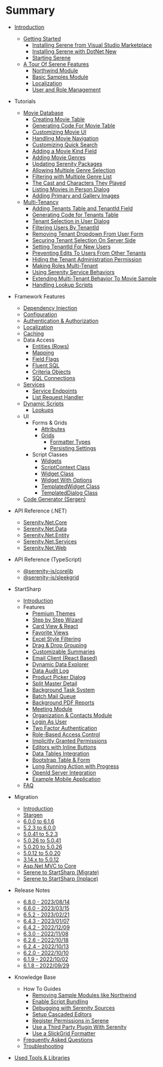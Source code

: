 # Summary

* [Introduction](README.md)
  * [Getting Started](getting_started/README.md)
    * [Installing Serene from Visual Studio Marketplace](getting_started/installing_serene_from_visual_studio_gallery.md)
    * [Installing Serene with DotNet New](getting_started/installing_serene_with_dotnet_new.md)
    * [Starting Serene](getting_started/starting_serene.md)
  * [A Tour Of Serene Features](serene_tour/README.md)
    * [Northwind Module](serene_tour/northwind.md)
    * [Basic Samples Module](serene_tour/basic-samples.md)
    * [Localization](serene_tour/localization.md)
    * [User and Role Management](serene_tour/user-management.md)
* Tutorials
  * [Movie Database](tutorials/movies/movies.md)
    * [Creating Movie Table](tutorials/movies/creating_movie_table.md)
    * [Generating Code For Movie Table](tutorials/movies/generating_code_for_movie_table.md)
    * [Customizing Movie UI](tutorials/movies/customizing_movie_interface.md)
    * [Handling Movie Navigation](tutorials/movies/handling_movie_navigation.md)
    * [Customizing Quick Search](tutorials/movies/customizing_quick_search.md)
    * [Adding a Movie Kind Field](tutorials/movies/adding_a_movie_kind_field.md)
    * [Adding Movie Genres](tutorials/movies/adding_movie_genres.md)
    * [Updating Serenity Packages](tutorials/movies/updating_serenity_packages.md)
    * [Allowing Multiple Genre Selection](tutorials/movies/allowing_multiple_genre_selection.md)
    * [Filtering with Multiple Genre List](tutorials/movies/filtering_with_multiple_genre_list.md)
    * [The Cast and Characters They Played](tutorials/movies/the_cast_and_characters_they_played.md)
    * [Listing Movies in Person Dialog](tutorials/movies/listing_movies_in_person_dialog.md)
    * [Adding Primary and Gallery Images](tutorials/movies/adding_primary_and_gallery_images.md)
  * [Multi-Tenancy](tutorials/multi_tenancy/multi_tenancy.md)
    * [Adding Tenants Table and TenantId Field](tutorials/multi_tenancy/adding_tenants_table_and_tenantid_field.md)
    * [Generating Code for Tenants Table](tutorials/multi_tenancy/generating_code_for_tenants_table.md)
    * [Tenant Selection in User Dialog](tutorials/multi_tenancy/tenant_selection_in_user_dialog.md)
    * [Filtering Users By TenantId](tutorials/multi_tenancy/filtering_users_by_tenantid.md)
    * [Removing Tenant Dropdown From User Form](tutorials/multi_tenancy/removing_tenant_dropdown_from_user_form.md)
    * [Securing Tenant Selection On Server Side](tutorials/multi_tenancy/securing_tenant_selection_at_server_side.md)
    * [Setting TenantId For New Users](tutorials/multi_tenancy/setting_tenantid_for_new_users.md)
    * [Preventing Edits To Users From Other Tenants](tutorials/multi_tenancy/preventing_edits_to_users_from_other_tenants.md)
    * [Hiding the Tenant Administration Permission](tutorials/multi_tenancy/hiding_the_tenant_administration_permission.md)
    * [Making Roles Multi-Tenant](tutorials/multi_tenancy/making_roles_multi-tenant.md)
    * [Using Serenity Service Behaviors](tutorials/multi_tenancy/using_serenity_service_behaviors.md)
    * [Extending Multi-Tenant Behavior To Movie Sample](tutorials/multi_tenancy/extending_multi-tenant_behavior_to_movie_database_sample.md)
    * [Handling Lookup Scripts](tutorials/multi_tenancy/handling_lookup_scripts.md)
* Framework Features
  * [Dependency Injection](framework/dependency-injection.md)
  * [Configuration](framework/configuration.md)
  * [Authentication & Authorization](framework/authorization.md)
  * [Localization](framework/localization.md)
  * [Caching](framework/caching.md)
  * Data Access
    * [Entities \(Rows\)](framework/data-access/entities.md)
    * [Mapping](framework/data-access/mapping.md)
    * [Field Flags](framework/data-access/field-flags.md)
    * [Fluent SQL](framework/data-access/fluent-sql.md)
    * [Criteria Objects](framework/data-access/criteria.md)
    * [SQL Connections](framework/data-access/sql-connections.md)
  * [Services](services/README.md)
    * [Service Endpoints](services/service_endpoints.md)
    * [List Request Handler](services/list_request_handler.md)
  * [Dynamic Scripts](framework/dynamic-scripts/readme.md)
    * [Lookups](framework/dynamic-scripts/lookups.md)
  * UI
    * Forms & Grids
      * [Attributes](attributes/attributes.md)
      * [Grids](grids/readme.md)
        * [Formatter Types](grids/formatter_types.md)
        * [Persisting Settings](grids/persisting_settings.md)
    * Script Classes
      * [Widgets](widgets/README.md)
      * [ScriptContext Class](widgets/scriptcontext_class.md)
      * [Widget Class](widgets/widget_class.md)
      * [Widget With Options](widgets/widget_with_options.md)
      * [TemplatedWidget Class](widgets/templated_widget_class.md)
      * [TemplatedDialog Class](widgets/templated_dialog_class.md)
  * [Code Generator \(Sergen\)](sergen/code_generator_sergen.md)
* API Reference (.NET)
  * [Serenity.Net.Core](api/dotnet/Serenity.Net.Core/README.md)
  * [Serenity.Net.Data](api/dotnet/Serenity.Net.Data/README.md)
  * [Serenity.Net.Entity](api/dotnet/Serenity.Net.Entity/README.md)
  * [Serenity.Net.Services](api/dotnet/Serenity.Net.Services/README.md)
  * [Serenity.Net.Web](api/dotnet/Serenity.Net.Web/README.md)
* API Reference (TypeScript)
  * [@serenity-is/corelib](api/js/corelib/README.md)
  * [@serenity-is/sleekgrid](api/js/sleekgrid/README.md)
* StartSharp
  * [Introduction](startsharp/README.md)
  * Features
    * [Premium Themes](startsharp/features/premium-themes.md)
    * [Step by Step Wizard](startsharp/features/step-by-step-wizard.md)
    * [Card View & React](startsharp/features/card-view-react.md)
    * [Favorite Views](startsharp/features/favorite-views.md)
    * [Excel Style Filtering](startsharp/features/excel-style-filtering.md)
    * [Drag & Drop Grouping](startsharp/features/drag-drop-grouping.md)
    * [Customizable Summaries](startsharp/features/customizable-summaries.md)
    * [Email Client (React Based)](startsharp/features/email-client.md)
    * [Dynamic Data Explorer](startsharp/features/data-explorer.md)
    * [Data Audit Log](startsharp/features/data-audit-log.md)
    * [Product Picker Dialog](startsharp/features/product-picker-dialog.md)
    * [Split Master Detail](startsharp/features/split-master-detail.md)
    * [Background Task System](startsharp/features/background-task-system.md)
    * [Batch Mail Queue](startsharp/features/batch-mail-queue.md)
    * [Background PDF Reports](startsharp/features/background-pdf-reports.md)
    * [Meeting Module](startsharp/features/meeting-module.md)
    * [Organization & Contacts Module](startsharp/features/organization-contacts-module.md)
    * [Login As User](startsharp/features/login-as-user.md)
    * [Two Factor Authentication](startsharp/features/two-factor-auth.md)
    * [Role-Based Access Control](startsharp/features/role-based-access-control.md)
    * [Implicitly Granted Permissions](startsharp/features/implicitly-granted-permissions.md)
    * [Editors with Inline Buttons](startsharp/features/editors-with-inline-buttons.md)
    * [Data Tables Integration](startsharp/features/data-tables-integration.md)
    * [Bootstrap Table & Form](startsharp/features/bootstrap-table-form.md)
    * [Long Running Action with Progress](startsharp/features/long-running-action-progress.md)
    * [OpenId Server Integration](startsharp/features/openid-integration.md)
    * [Example Mobile Application](startsharp/features/mobile-application.md)
  * [FAQ](startsharp/faq.md)
* Migration
  * [Introduction](migration/README.md)
  * [Stargen](migration/stargen.md)
  * [6.0.0 to 6.1.6](migration/v6-0-0-to-v6-1-6.md)
  * [5.2.3 to 6.0.0](migration/v5-2-3-to-v6-0-0.md)
  * [5.0.41 to 5.2.3](migration/v5-0-41-to-v5-2-3.md)
  * [5.0.26 to 5.0.41](migration/v5-0-26-to-v5-0-41.md)
  * [5.0.20 to 5.0.26](migration/v5-0-20-to-v5-0-26.md)
  * [5.0.12 to 5.0.20](migration/v5-0-12-to-v5-0-20.md)
  * [3.14.x to 5.0.12](migration/v3-to-v5.md)
  * [Asp.Net MVC to Core](migration/mvc-to-core.md)
  * [Serene to StartSharp (Migrate)](startsharp/serene-upgrade-migrate.md)
  * [Serene to StartSharp (Inplace)](startsharp/serene-upgrade-inplace.md)

* Release Notes
  * [6.8.0 - 2023/08/14](release-notes/6.8.0.md)
  * [6.6.0 - 2023/03/15](release-notes/6.6.0.md)
  * [6.5.2 - 2023/02/21](release-notes/6.5.2.md)
  * [6.4.3 - 2023/01/07](release-notes/6.4.3.md)
  * [6.4.2 - 2022/12/09](release-notes/6.4.2.md)
  * [6.3.0 - 2022/11/08](release-notes/6.3.0.md)
  * [6.2.6 - 2022/10/18](release-notes/6.2.6.md)
  * [6.2.4 - 2022/10/13](release-notes/6.2.4.md)
  * [6.2.0 - 2022/10/10](release-notes/6.2.0.md)
  * [6.1.9 - 2022/10/02](release-notes/6.1.9.md)
  * [6.1.8 - 2022/09/29](release-notes/6.1.8.md)

* Knowledge Base
  * How To Guides
    * [Removing Sample Modules like Northwind](howto/how_to_remove_sample_modules.md)
    * [Enable Script Bundling](howto/how_to_enable_script_bundling.md)
    * [Debugging with Serenity Sources](howto/how_to_debugging_with_serenity_sources.md)
    * [Setup Cascaded Editors](howto/how_to_setup_cascaded_editors.md)
    * [Register Permissions in Serene](howto/how_to_register_permissions_in_serene.md)
    * [Use a Third Party Plugin With Serenity](howto/how_to_use_a_third_party_plugin_with_serenity.md)
    * [Use a SlickGrid Formatter](howto/how_to_use_a_slickgrid_formatter.md)
  * [Frequently Asked Questions](faq/frequently_asked_questions.md)
  * [Troubleshooting](faq/troubleshooting.md)
* [Used Tools & Libraries](getting_started/used_tools_and_libraries.md)